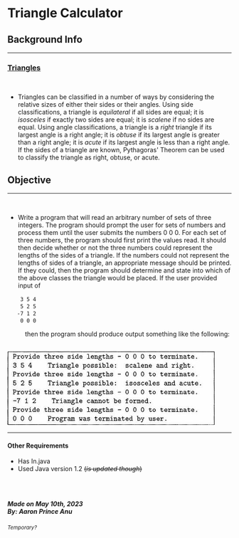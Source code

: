 # **Triangle Calculator**

## Background Info
---


### <u>Triangles</u>

<br>

- Triangles can be classified in a number of ways by considering the relative sizes of either their sides or their angles. Using side classifications, a triangle is *equilateral* if all sides are equal; it is *isosceles* if exactly two sides are equal; it is *scalene* if no sides are equal. Using angle classifications, a triangle is a *right* triangle if its largest angle is a right angle; it is *obtuse* if its largest angle is greater than a right angle; it is *acute* if its largest angle is less than a right angle. If the sides of a triangle are known, Pythagoras' Theorem can be used to classify the triangle as right, obtuse, or acute.

## Objective
---
<br>

- Write a program that will read an arbitrary number of sets of three integers. The program should prompt the user for sets of numbers and process them until the user submits the numbers 0 0 0. For each set of three numbers, the program should first print the values read. It should then decide whether or not the three numbers could represent the lengths of the sides of a triangle. If the numbers could not represent the lengths of sides of a triangle, an appropriate message should be printed. If they could, then the program should determine and state into which of the above classes the triangle would be placed. If the user provided input of

``` 
    3 5 4
    5 2 5
   -7 1 2
    0 0 0
```
&nbsp;&nbsp;&nbsp;&nbsp;&nbsp;&nbsp;&nbsp;&nbsp;&nbsp;&nbsp;then the program should produce output something like the following:

&nbsp;&nbsp;&nbsp;&nbsp;&nbsp;&nbsp;&nbsp;&nbsp;&nbsp;&nbsp;![Output](output.png)

---
#### Other Requirements

- Has In.java
- Used Java version 1.2 ~~(*is updated though*)~~

<br></br>

***Made on May 10th, 2023***\
***By: Aaron Prince Anu***


<sub>*Temporary?*</sub>